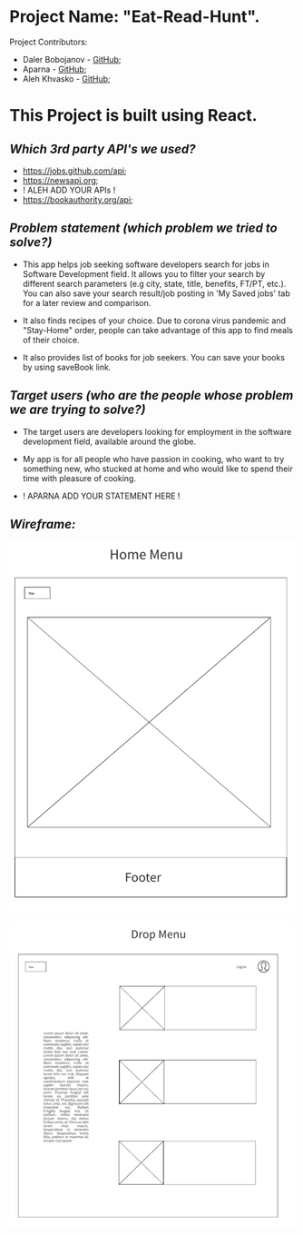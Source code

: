 # Project Name: "Eat-Read-Hunt". 
Project Contributors: 
-   Daler Bobojanov - [GitHub](https://github.com/daler-bobojanov);
-   Aparna - [GitHub](https://github.com/aparna4scholas);
-   Aleh Khvasko - [GitHub](https://github.com/AlehKhvasko);

# This Project is built using React.

## *Which 3rd party API's we used?*
- https://jobs.github.com/api;
- https://newsapi.org;
- ! ALEH ADD YOUR APIs !
- https://bookauthority.org/api;

## *Problem statement (which problem we tried to solve?)*
* This app helps job seeking software developers search for jobs in Software Development field. It allows you to filter your search by different search parameters (e.g city, state, title, benefits, FT/PT, etc.). You can also save your search result/job posting in 'My Saved jobs' tab for a later review and comparison.

* It also finds recipes of your choice. Due to corona virus pandemic and "Stay-Home" order, people can take advantage of this app to find meals of their choice.

* It also provides list of books for job seekers. You can save your books by using saveBook link.

## *Target users (who are the people whose problem we are trying to solve?)*
- The target users are developers looking for employment in the software development field, available around the globe.

- My app is for all people who have passion in cooking, who want to try something new, who stucked at home and who would like to spend their time with pleasure of cooking.

- ! APARNA ADD YOUR STATEMENT HERE !

## *Wireframe:*

![0. LandingPage](https://github.com/daler-bobojanov/MOD3-MidMODGroupProject/blob/Daler/wireframe/image1.png)

![1. Navbar(Menu)](https://github.com/daler-bobojanov/MOD3-MidMODGroupProject/blob/Daler/wireframe/image2.png)



